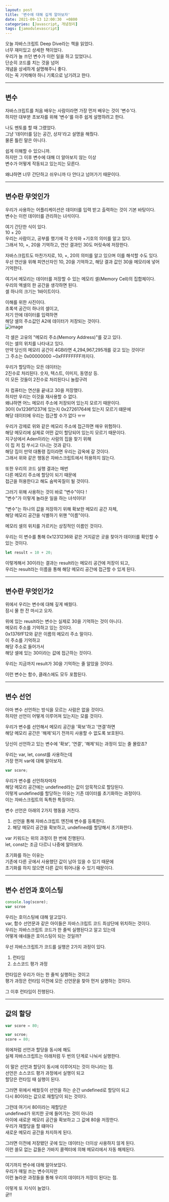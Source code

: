 ```yaml
---
layout: post
title: '변수에 대해 깊게 알아보자'
date: 2021-09-13 12:00:30  +0800
categories: [Javascript, 개념정리]
tags: [jamodulevascript]
---
```


오늘 자바스크립트 Deep Dive라는 책을 읽었다.  
너무 재미있고 상세한 책이었다.  
우리가 늘 쓰던 변수가 이런 일을 하고 있었다니.  
단순히 코드를 치는 것을 넘어  
개념을 상세하게 설명해주니 좋다.  
이는 꼭 기억해야 하니 기록으로 남기려고 한다.  


---

## **변수**  

자바스크립트를 처음 배우는 사람이라면 가장 먼저 배우는 것이 '변수'다.  
하지만 대부분 초보자를 위해 '변수'를 아주 쉽게 설명하려고 한다.  

나도 멘토를 할 때 그랬었다.  
그냥 '데이터를 담는 공간, 상자'라고 설명을 해줬다.  
물론 틀린 말은 아니다.  

쉽게 이해할 수 있으니까.  
하지만 그 이후 변수에 대해 더 알아보지 않는 이상  
변수가 어떻게 작동되고 있는지는 모른다.  

왜냐하면 너무 간단하고 쉬우니까 다 안다고 넘어가기 때문이다.  

---

## **변수란 무엇인가**  

우리가 사용하는 어플리케이션은 데이터를 입력 받고 출력하는 것이 기본 바탕이다.  
변수는 이런 데이터를 관리하는 녀석이다.  

여기 간단한 식이 있다.  
10 + 20  
우리는 사람이고, 공부를 했기에 각 숫자와 +기호의 의미를 알고 있다.  
그래서 10, +, 20을 기억하고, 연산 결과인 30도 머릿속에 저장한다.  

자바스크립트도 마찬가지로, 10, +, 20의 의미를 알고 있으며 이를 해석할 수도 있다.  
우선 연산을 위해 피연산자인 10, 20을 기억하고, 해당 결과 값인 30을 메모리에 넣어 기억한다.  

여기서 메모리는 데이터를 저장할 수 있는 메모리 셀(Memory Cell)의 집합체이다.  
우리의 엑셀의 한 공간을 생각하면 된다.  
셀 하나의 크기는 1바이트이다.  

이해를 위한 사진이다.  
초록색 공간이 하나의 셀이고,  
저기 안에 데이터를 입력하면  
해당 셀의 주소값인 A2에 데이터가 저장되는 것이다.  
![image](/assets/img/sample/variable1.png)  

각 셀은 고유의 "메모리 주소(Memory Address)"를 갖고 있다.  
이는 셀의 위치를 나타내고 있다.  
만약 당신의 메모리 공간이 4GB라면 4,294,967,295개를 갖고 있는 것이다!  
그 주소는 0x00000000 ~0xFFFFFFFF까지다.  

우리가 할당하는 모든 데이터는  
2진수로 처리된다.  숫자, 텍스트, 이미지, 동영상 등.  
이 모든 것들이 2진수로 처리된다니 놀랍구려  

자 컴퓨터는 연산을 끝내고 30을 저장했다.  
하지만 우리는 이것을 재사용할 수 없다.  
왜냐하면 어느 메모리 주소에 저장되어 있는지 모르기 때문이다.  
30이 0x1236f1237에 있는지 0x27261764에 있는지 모르기 떄문에  
해당 데이터에 우리는 접근할 수가 없다 ㅠㅠ  

우리가 강제로 위와 같은 메모리 주소에 접근하면 매우 위험하다.  
해당 메모리에 실제로 어떤 값이 할당되어 있는지 모르기 때문이다.  
지구상에서 Aden이라는 사람의 집을 찾기 위해  
이 집 저 집 쑤시고 다니는 것과 같다.  
해당 집이 만약 대통령 집이라면 우리는 감옥에 갈 것이다.  
그래서 위와 같은 행동은 자바스크립트에서 허용하지 않는다.  

또한 우리의 코드 실행 결과는 매번  
다른 메모리 주소에 할당이 되기 때문에  
접근을 허용한다고 해도 숨박꼭질이 될 것이다.  

그러기 위해 사용하는 것이 바로 "변수"이다 !  
"변수"가 이렇게 놀라운 일을 하는 녀석이다!  

"변수"는 하나의 값을 저장하기 위해 확보한 메모리 공간 자체,  
해당 메모리 공간을 식별하기 위핸 "이름"이다.  

메모리 셀의 위치를 가르키는 상징적인 이름인 것이다.  

우리는 이 변수를 통해 0x1231236와 같은 거지같은 곳을 찾아가 데이터를 확인할 수 있는 것이다.  

```js
let result = 10 + 20;
```  

이렇게해서 30이라는 결과는 result라는 메모리 공간에 저장이 되고,  
우리는 result라는 이름을 통해 해당 메모리 공간에 접근할 수 있게 된다.  

--- 

## **변수란 무엇인가2**  

위에서 우리는 변수에 대해 깊게 배웠다.  
잠시 물 한 잔 마시고 오자.  

위에 있는 reuslt라는 변수는 실제로 30을 기억하는 것이 아니다.  
메모리 주소를 기억하고 있는 것이다.  
0x1376fF12와 같은 이름의 메모리 주소 말이다.  
이 주소를 기억하고  
해당 주소로 들어가서  
해당 셀에 있는 30이라는 값에 접근하는 것이다.  

우리는 지금까지 result가 30을 기억하는 줄 알았을 것이다.  

이런 변수는 함수, 클래스에도 모두 포함된다.  

---

## **변수 선언**  

아마 변수 선언하는 방식을 모르는 사람은 없을 것이다.  
하지만 선언이 어떻게 이루어져 있는지는 모를 것이다.  

우리가 변수를 선언해서 메모리 공간을 '확보'하고 '연결'하면  
해당 메모리 공간은 '해제'되기 전까지 사용할 수 없도록 보호된다.  

당신이 선언하고 있는 변수에 '확보', '연결', '해제'되는 과정이 있는 줄 몰랐죠?  

우리는 var, let, const를 사용하는데  
가장 먼저 var에 대해 알아보자.  

```js
var score; 
```  

우리가 변수를 선언하자마자  
해당 메모리 공간에는 undefined라는 값이 암묵적으로 할당된다.  
이렇게 undefined를 할당하는 이유는 기존 데이터를 초기화하는 과정이다.  
이는 자바스크립트의 독특한 특징이다.  

변수 선언은 아래의 2가지 행동을 거친다.  
1. 선언을 통해 자바스크립트 엔진에 변수를 등록한다.  
2. 해당 메모리 공간을 확보하고, undefined를 할당해서 초기화한다.  

var 키워드는 위의 과정이 한 번에 진행된다.  
let, const는 조금 다르니 나중에 알아보자.  

초기화를 하는 이유는  
기존에 다른 곳에서 사용했던 값이 남아 있을 수 있기 때문에  
초기화를 하지 않으면 다른 값이 튀어나올 수 있기 때문이다.  

---  

## **변수 선언과 호이스팅**  

```js
console.log(score);
var scroe
```

우리는 호이스팅에 대해 알고있다.  
var, 함수 선언문과 같은 아이들은 자바스크립트 코드 최상단에 위치하는 것이다.  
우리는 자바스크립트 코드가 한 줄씩 실행된다고 알고 있는데  
어떻게 얘네들은 호이스팅이 되는 것일까?  

우선 자바스크립트가 코드를 실행은 2가지 과정이 있다.  
1. 런타임  
2. 소스코드 평가 과정  

런타임은 우리가 아는 한 줄씩 실행하는 것이고  
평가 과정은 런타임 이전에 모든 선언문을 찾아 먼저 실행하는 것이다.  

그 이후 런타임이 진행된다.  

---  

## **값의 할당**  

```js
var score = 80;

var scroe;
score = 80;
```

위에처럼 선언과 할당을 동시에 해도  
실제 자바스크립트는 아래처럼 두 번의 단계로 나눠서 실행한다.  

이 말은 선언과 할당이 동시에 이루어지는 것이 아니라는 점.  
선언은 소스코드 평가 과정에서 실행이 되고  
할당은 런타임 때 실행이 된다.  

그러면 위에서 배웠듯이 선언을 하는 순간 undefined로 할당이 되고  
다시 80이라는 값으로 재할당이 되는 것이다.  

그런데 여기서 80이라는 재할당은  
undefined가 위치한 곳에 들어가는 것이 아니라  
아이에 새로운 메모리 공간을 확보하고 그 값에 80을 저장한다.  
우리가 재할당을 할 떄마다  
새로운 메모리 공간을 차지하게 된다.  

그러면 이전에 저장됐던 곳에 있는 데이터는 더이상 사용하지 않게 된다.  
이런 쓸모 없는 값들은 가바지 콜렉터에 의해 메모리에서 자동 해제된다.  

---  

여기까지 변수에 대해 알아보았다.  
우리가 매일 쓰는 변수이지만  
이런 놀라운 과정들을 통해 우리의 데이터가 저장이 된다는 점.  

이렇게 또 지식이 늘었다.  
굳!!  


